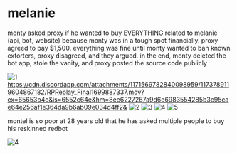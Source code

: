 # melanie

monty asked proxy if he wanted to buy EVERYTHING related to melanie (api, bot, website) because monty was in a tough spot financially. proxy agreed to pay $1,500. everything was fine until monty wanted to ban known extorters, proxy disagreed, and they argued. in the end, monty deleted the bot app, stole the vanity, and proxy posted the source code publicly

![1](https://cdn.discordapp.com/attachments/1171569782840098959/1173787453254017116/montypoor.PNG?ex=656539c0&is=6552c4c0&hm=79330c3360b0df17805346df2a5456788d4dac7c9418f91b8a2aaed6d99e46a6&) 
https://cdn.discordapp.com/attachments/1171569782840098959/1173789119604867182/RPReplay_Final1699887337.mov?ex=65653b4e&is=6552c64e&hm=8ee6227267a9d6e6983554285b3c95cae64e256af1e364da9b6ab09e034d4ff2&
![2](https://cdn.discordapp.com/attachments/1171569782840098959/1173789147073355806/IMG_5276.jpg?ex=65653b54&is=6552c654&hm=05a440f5914402bc48b58bfa2a88f85bd7ddc63ffe874236f9363cd25f4035c8&) ![3](https://media.discordapp.net/attachments/1171569782840098959/1173788247227375716/montyisPOOR.png?ex=65653a7e&is=6552c57e&hm=b2556fdf640fc21c8d9e6f7483a1df269614486a1c1dd4dd9e09dfa52caaf927&=&width=315&height=682) ![4](https://cdn.discordapp.com/attachments/1171569782840098959/1173788246879260732/IMG_5236.png?ex=65653a7d&is=6552c57d&hm=0d4d4718c8d8ea78e9762aae73c47e344b873e87289ccb50b9c82ceaf52fb57f&) ![5](https://cdn.discordapp.com/attachments/1171569782840098959/1173789119994925136/IMG_5235.png?ex=65653b4e&is=6552c64e&hm=a697722a4e1ba96ebcbffdf2c63fc076ed14feb53249cf13b0acfc2b9ed88c49&)

montel is so poor at 28 years old that he has asked multiple people to buy his reskinned redbot

![4](https://cdn.discordapp.com/attachments/1171569782840098959/1173787747148894248/IMG_5266.jpg?ex=65653a06&is=6552c506&hm=0f125878d8e7407077e010d3ab3b8010a63c3a4978dcfa42a3baae4c0e790a0d&)